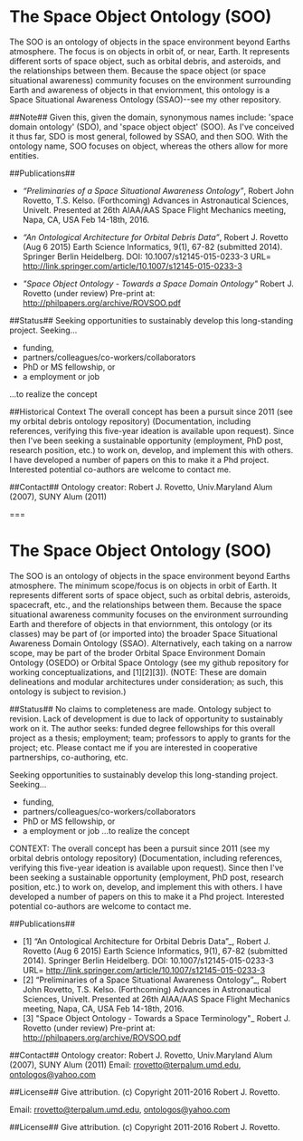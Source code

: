# The Space Object Ontology (SOO)
The SOO is an ontology of objects in the space environment beyond Earths atmosphere. The focus is on objects in orbit of, or near, Earth. It represents different sorts of space object, such as orbital debris, and asteroids, and the relationships between them. Because the space object (or space situational awareness) community focuses on the environment surrounding Earth and awareness of objects in that enviornment, this ontology is a Space Situational Awareness Ontology (SSAO)--see my other repository. 

##Note##
Given this, given the domain, synonymous names include: 'space domain ontology' (SDO), and 'space object object' (SOO). As I've conceived it thus far, SDO is most general, followed by SSAO, and then SOO. With the ontology name, SOO focuses on object, whereas the others allow for more entities.

##Publications##
* _“Preliminaries of a Space Situational Awareness Ontology”_, Robert John Rovetto, T.S. Kelso. (Forthcoming) Advances in Astronautical Sciences, Univelt. Presented at 26th AIAA/AAS Space Flight Mechanics meeting, Napa, CA, USA Feb 14-18th, 2016.

* _“An Ontological Architecture for Orbital Debris Data”_, Robert J. Rovetto (Aug 6 2015) Earth Science Informatics, 9(1), 67-82 (submitted 2014). Springer Berlin Heidelberg. DOI: 10.1007/s12145-015-0233-3 
URL= http://link.springer.com/article/10.1007/s12145-015-0233-3

* _"Space Object Ontology - Towards a Space Domain Ontology"_ Robert J. Rovetto (under review) 
    Pre-print at: http://philpapers.org/archive/ROVSOO.pdf

##Status##
Seeking opportunities to sustainably develop this long-standing project. Seeking...
* funding, 
* partners/colleagues/co-workers/collaborators
* PhD or MS fellowship, or 
* a employment or job

...to realize the concept

##Historical Context
The overall concept has been a pursuit since 2011 (see my orbital debris ontology repository) (Documentation, including references, verifying this five-year ideation is available upon request). Since then I've been seeking a sustainable opportunity (employment, PhD post, research position, etc.) to work on, develop, and implement this with others. I have developed a number of papers on this to make it a Phd project. Interested potential co-authors are welcome to contact me.

##Contact##
Ontology creator: Robert J. Rovetto, Univ.Maryland Alum (2007), SUNY Alum (2011)

===

# The Space Object Ontology (SOO)
The SOO is an ontology of objects in the space environment beyond Earths atmosphere. The minimum scope/focus is on objects in orbit of Earth. It represents different sorts of space object, such as orbital debris, asteroids, spacecraft, etc., and the relationships between them. Because the space situational awareness community focuses on the environment surrounding Earth and therefore of objects in that enviornment, this ontology (or its classes) may be part of (or imported into) the broader Space Situational Awareness Domain Ontology (SSAO). Alternatively, each taking on a narrow scope, may be part of the broder Orbital Space Environment Domain Ontology (OSEDO) or Orbital Space Ontology (see my github repository for working conceptualizations, and [1][2][3]). (NOTE: These are domain delineations and modular architectures under consideration; as such, this ontology is subject to revision.) 

##Status##
No claims to completeness are made. Ontology subject to revision. Lack of development is due to lack of opportunity to sustainably work on it. The author seeks: funded degree fellowships for this overall project as a thesis; employment; team; professors to apply to grants for the project; etc. Please contact me if you are interested in cooperative partnerships, co-authoring, etc.

Seeking opportunities to sustainably develop this long-standing project. Seeking...
* funding, 
* partners/colleagues/co-workers/collaborators
* PhD or MS fellowship, or 
* a employment or job
...to realize the concept

CONTEXT: The overall concept has been a pursuit since 2011 (see my orbital debris ontology repository) (Documentation, including references, verifying this five-year ideation is available upon request). Since then I've been seeking a sustainable opportunity (employment, PhD post, research position, etc.) to work on, develop, and implement this with others. I have developed a number of papers on this to make it a Phd project. Interested potential co-authors are welcome to contact me.

##Publications##
* [1] “An Ontological Architecture for Orbital Debris Data”_, Robert J. Rovetto (Aug 6 2015) Earth Science Informatics, 9(1), 67-82 (submitted 2014). Springer Berlin Heidelberg. DOI: 10.1007/s12145-015-0233-3 
URL= http://link.springer.com/article/10.1007/s12145-015-0233-3
* [2] “Preliminaries of a Space Situational Awareness Ontology”_, Robert John Rovetto, T.S. Kelso. (Forthcoming) Advances in Astronautical Sciences, Univelt. Presented at 26th AIAA/AAS Space Flight Mechanics meeting, Napa, CA, USA Feb 14-18th, 2016.
* [3] "Space Object Ontology - Towards a Space Terminology"_ Robert J. Rovetto (under review) 
    Pre-print at: http://philpapers.org/archive/ROVSOO.pdf

##Contact##
Ontology creator: Robert J. Rovetto, Univ.Maryland Alum (2007), SUNY Alum (2011)
Email: rrovetto@terpalum.umd.edu, ontologos@yahoo.com

##License##
Give attribution. 
(c) Copyright 2011-2016 Robert J. Rovetto.

Email: rrovetto@terpalum.umd.edu, ontologos@yahoo.com

##License##
Give attribution. (c) Copyright 2011-2016 Robert J. Rovetto.
